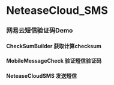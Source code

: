 # NeteaseCloud_SMS
### 网易云短信验证码Demo
#### CheckSumBuilder   获取计算checksum
#### MobileMessageCheck   验证短信验证码
#### NeteaseCloudSMS  发送短信


